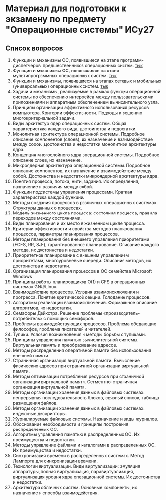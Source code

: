 # Материал для подготовки к экзамену по предмету "Операционные системы" ИСy27
## Список вопросов
1. Функции и механизмы ОС, появившиеся на этапе программ-диспетчеров, предшественников операционных систем. [тык](./tickets/Ticket%20№1.md)
2. Функции и механизмы ОС, появившиеся на этапе мультипрограммных операционных систем. [тык](./tickets/Ticket%20№2.md)
3. Функции и механизмы, появившиеся на этапах сетевых и мобильных (универсальных) операционных систем. [тык](./tickets/Ticket%20№3.md)
4. Задачи и механизмы, реализуемые в рамках функции операционной системы по обеспечению интерфейса между пользовательскими приложениями и аппаратным обеспечением вычислительного узла.  
5. Принципы организации эффективного использования ресурсов компьютера. Критерии эффективности. Подходы к решению многокритериальной задачи.  
6. Виды архитектур ядер операционных систем. Общая характеристика каждого вида, достоинства и недостатки.  
7. Монолитная архитектура операционной системы. Подробное описание компонентов (слоев), их назначение и взаимодействие между собой. Достоинства и недостатки монолитной архитектуры ядра.  
8. Концепция многослойного ядра операционной системы. Подробное описание слоев, их назначение.  
9. Микроядерная архитектура операционной системы. Подробное описание компонентов, их назначение и взаимодействие между собой. Достоинства и недостатки микроядерной архитектуры ядра.  
10. Понятия процесса, потока, нити, задания. Их определения, назначение и различия между собой.  
11. Функции подсистемы управления процессами. Краткая характеристика каждой функции.  
12. Методы создания процессов в различных операционных системах. Структуры данных о процессах.  
13. Модель жизненного цикла процесса: состояния процесса, правила переходов между состояниями.  
14. Виды планирования и их место в жизненном цикле процесса.  
15. Критерии эффективности и свойства методов планирования процессов, параметры планирования процессов.  
16. Методы планирования без внешнего управления приоритетами (FCFS, RR, SJF), гарантированное планирование. Описание каждого метода, их достоинства и недостатки.  
17. Приоритетное планирование с внешним управлением приоритетами, многоуровневые очереди. Описание методов, их достоинства и недостатки.  
18. Организация планирования процессов в ОС семейства Microsoft Windows  
19. Принципы работы планировщиков O(1) и CFS в операционных системах GNU/Linux.  
20. Взаимодействие процессов. Условия взаимоисключения и прогресса. Понятие критической секции. Голодание процессов.  
21. Алгоритмы реализации взаимоисключений. Формальное описание алгоритмов, их недостатки.  
22. Семафоры Дейкстра. Решение проблемы «производитель-потребитель» с помощью семафоров.  
23. Проблемы взаимодействующих процессов. Проблема обедающих философов, проблема писателей и читателей.  
24. Тупики. Условия возникновения и методы борьбы с тупиками.  
25. Принципы управления памятью вычислительной системы. Виртуальная память и преобразование адресов.  
26. Методы распределения оперативной памяти без использования внешней памяти.  
27. Страничная организация виртуальной памяти. Вычисление физических адресов при страничной организации виртуальной памяти.  
28. Методы оптимизации потребления ресурсов при страничной организации виртуальной памяти. Сегментно-страничная организация виртуальной памяти.  
29. Методы организации хранения данных в файловых системах: непрерывная последовательность блоков, связный список, таблица размещения файлов.  
30. Методы организации хранения данных в файловых системах: индексные дескрипторы.  
31. Журналируемые файловые системы. Назначение и виды журналов.  
32. Обоснование необходимости и принципы построения распределенных ОС.  
33. Алгоритмы управления памятью в распределенных ОС. Их преимущества и недостатки.  
34. Методы управление файлами и каталогами в распределенных ОС. Их преимущества и недостатки.  
35. Синхронизация времени в распределенных системах. Метод Лампорта для синхронизации времени.  
36. Технологии виртуализации. Виды виртуализации: эмуляция аппаратуры, полная виртуализация, паравиртуализация, виртуализация уровня ядра операционной системы. Их достоинства и недостатки.  
37. Архитектура облачных систем. Основные компоненты, их назначение и способы взаимодействия.
